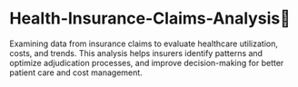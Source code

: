 # Health-Insurance-Claims-Analysis🚀
Examining data from insurance claims to evaluate healthcare utilization, costs, and trends. This analysis helps insurers identify patterns and optimize adjudication processes, and improve decision-making for better patient care and cost management.
